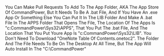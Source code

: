 You Can Make Pull Requests To Add To The App Folder, AKA The App Store Of CommandPower, But It Needs To Be A .bat File, And If You Have An .exe App Or Something Else You Can Put It In The LIB Folder And Make A .bat File In The APPS Folder That Opens The File, The Location Of The Apps Is "c:CommandPower\Sys32\APPS", That You Put The .bat File, And The Location That You Put Youre App Is "c:CommandPower\Sys32\LIB".
You Don't Need To Download "OneNote Table Of Contents.onetoc2".
The Folder And The File Needs To Be On The Desktop At All Time, But The App Will Auto Install In The "C:\CommandPower"
